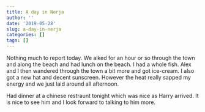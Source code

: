 ```yaml
---
title: A day in Nerja
author: ''
date: '2019-05-28'
slug: a-day-in-nerja
categories: []
tags: []
---
```


Nothing much to report today. We alked for an hour or so through the town and along the beach and had lunch on the beach. I had a whole fish. Alex and I then wandered through the town a bit more and got ice-cream.  I also got a new hat and decent sunscreen. However the heat really sapped my energy and we just laid around all afternoon. 

Had dinner at a chinese restraunt tonight which was nice as Harry arrived. It is nice to see him and I look forward to talking to him more.